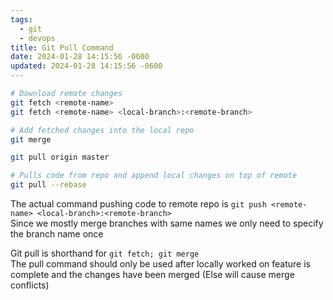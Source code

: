 ```yaml
---
tags:
  - git
  - devops
title: Git Pull Command
date: 2024-01-28 14:15:56 -0600
updated: 2024-01-28 14:15:56 -0600
---
```


````bash
# Download remote changes
git fetch <remote-name>
git fetch <remote-name> <local-branch>:<remote-branch>

# Add fetched changes into the local repo
git merge

git pull origin master

# Pulls code from repo and append local changes on top of remote
git pull --rebase
````

The actual command  pushing code to remote repo is `git push <remote-name> <local-branch>:<remote-branch>`  
Since we mostly merge branches with same names we only need to specify the branch name once

Git pull is shorthand for `git fetch; git merge`  
The pull command should only be used after locally worked on feature is complete and the changes have been merged (Else will cause merge conflicts)

